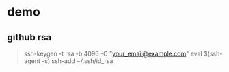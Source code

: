 # demo

## github rsa
> ssh-keygen -t rsa -b 4096 -C "your_email@example.com"
> eval $(ssh-agent -s)
> ssh-add ~/.ssh/id_rsa
